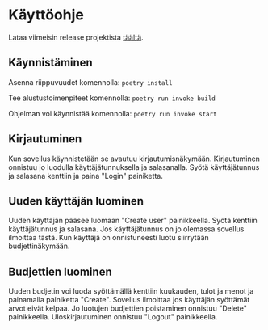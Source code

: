 # Käyttöohje

Lataa viimeisin release projektista [täältä](https://github.com/adarautiainen/ot-harjoitustyo/releases).


## Käynnistäminen

Asenna riippuvuudet komennolla: ```poetry install```

Tee alustustoimenpiteet komennolla: ```poetry run invoke build```

Ohjelman voi käynnistää komennolla: ```poetry run invoke start```


## Kirjautuminen

Kun sovellus käynnistetään se avautuu kirjautumisnäkymään. Kirjautuminen onnistuu jo luodulla käyttäjätunnuksella ja salasanalla. Syötä käyttäjätunnus
ja salasana kenttiin ja paina "Login" painiketta.

## Uuden käyttäjän luominen

Uuden käyttäjän pääsee luomaan "Create user" painikkeella. Syötä kenttiin käyttäjätunnus ja salasana. Jos käyttäjätunnus on jo olemassa sovellus ilmoittaa tästä. Kun käyttäjä on onnistuneesti luotu siirrytään budjettinäkymään. 

## Budjettien luominen

Uuden budjetin voi luoda syöttämällä kenttiin kuukauden, tulot ja menot ja painamalla painiketta "Create". Sovellus ilmoittaa jos käyttäjän syöttämät arvot eivät kelpaa. Jo luotujen budjettien poistaminen onnistuu "Delete" painikkeella.
Uloskirjautuminen onnistuu "Logout" painikkeella.

